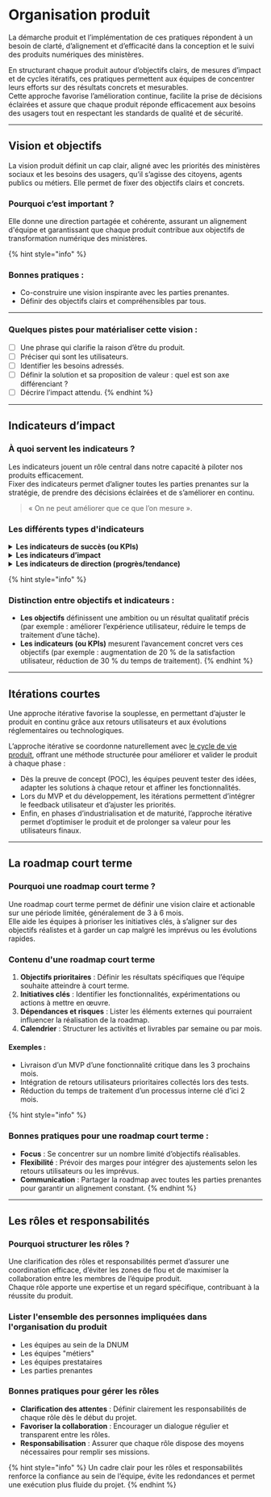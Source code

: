 # Organisation produit

La démarche produit et l’implémentation de ces pratiques répondent à un besoin de clarté, d’alignement et d’efficacité
dans la conception et le suivi des produits numériques des ministères.

En structurant chaque produit autour d’objectifs clairs, de mesures d’impact et de cycles itératifs, ces pratiques
permettent aux équipes de concentrer leurs efforts sur des résultats concrets et mesurables.  
Cette approche favorise l’amélioration continue, facilite la prise de décisions éclairées et assure que chaque produit
réponde efficacement aux besoins des usagers tout en respectant les standards de qualité et de sécurité.

---

## Vision et objectifs

La vision produit définit un cap clair, aligné avec les priorités des ministères sociaux et les besoins des usagers,
qu’il s’agisse des citoyens, agents publics ou métiers. Elle permet de fixer des objectifs clairs et concrets.

### Pourquoi c’est important ?

Elle donne une direction partagée et cohérente, assurant un alignement d'équipe et garantissant que chaque produit
contribue aux objectifs de transformation numérique des ministères.

{% hint style="info" %}

### Bonnes pratiques :

- Co-construire une vision inspirante avec les parties prenantes.
- Définir des objectifs clairs et compréhensibles par tous.

---

### Quelques pistes pour matérialiser cette vision :

- [ ] Une phrase qui clarifie la raison d’être du produit.
- [ ] Préciser qui sont les utilisateurs.
- [ ] Identifier les besoins adressés.
- [ ] Définir la solution et sa proposition de valeur : quel est son axe différenciant ?
- [ ] Décrire l’impact attendu. {% endhint %}

---

## Indicateurs d’impact

### À quoi servent les indicateurs ?

Les indicateurs jouent un rôle central dans notre capacité à piloter nos produits efficacement.  
Fixer des indicateurs permet d’aligner toutes les parties prenantes sur la stratégie, de prendre des décisions éclairées
et de s’améliorer en continu.

> « On ne peut améliorer que ce que l’on mesure ».

### Les différents types d'indicateurs

<details>
<summary><strong>Les indicateurs de succès (ou KPIs)</strong></summary>

Ces indicateurs mesurent si un produit atteint ses objectifs stratégiques. Ils traduisent la vision produit en résultats
concrets et mesurables.

#### Exemples :

- Taux d’usage.
- Audience.
- NPS (Net Promoter Score) ou note de satisfaction pour mesurer la satisfaction client.

Les KPIs répondent à une question clé :  
« Est-ce que notre produit atteint les résultats attendus ? »

</details>

<details>
<summary><strong>Les indicateurs d’impact</strong></summary>

Ces indicateurs servent à évaluer les effets des initiatives produit sur les utilisateurs ou sur l’organisation. Ils
permettent de valider que vos actions apportent une valeur réelle.

#### Exemples :

- Économies réalisées : évaluer les gains financiers, notamment via l'utilisation de
  [communs numériques](/communs-numeriques.md) et la réduction des doublons.
- Augmentation du taux de dématérialisation.
  - Réduction du délai d'instruction de dossiers par 2.
  - Constitution d'un dossier en moins de 10 minutes.
- Efficacité opérationnelle : réduction des délais, des erreurs ou optimisation des processus métiers.

Ces indicateurs d’impact relient directement vos décisions produit à des résultats tangibles.

</details>

<details>
<summary><strong>Les indicateurs de direction (progrès/tendance)</strong></summary>

Ces indicateurs permettent de vérifier que l'on progresse dans la bonne direction. Ils agissent comme des garde-fous et
des signaux d'alerte pour garantir que vous avancez vers vos objectifs.

#### Exemple :

- Une durée de session sur un site de consultation peut mesurer l'intérêt des utilisateurs pour le contenu proposé.
</details>

{% hint style="info" %}

### Distinction entre objectifs et indicateurs :

- **Les objectifs** définissent une ambition ou un résultat qualitatif précis (par exemple : améliorer l’expérience
  utilisateur, réduire le temps de traitement d’une tâche).
- **Les indicateurs (ou KPIs)** mesurent l’avancement concret vers ces objectifs (par exemple : augmentation de 20 % de
  la satisfaction utilisateur, réduction de 30 % du temps de traitement). {% endhint %}

---

## Itérations courtes

Une approche itérative favorise la souplesse, en permettant d’ajuster le produit en continu grâce aux retours
utilisateurs et aux évolutions réglementaires ou technologiques.

L’approche itérative se coordonne naturellement avec [le cycle de vie produit](/introduction/cycle-de-vie-produit.md),
offrant une méthode structurée pour améliorer et valider le produit à chaque phase :

- Dès la preuve de concept (POC), les équipes peuvent tester des idées, adapter les solutions à chaque retour et affiner
  les fonctionnalités.
- Lors du MVP et du développement, les itérations permettent d’intégrer le feedback utilisateur et d’ajuster les
  priorités.
- Enfin, en phases d’industrialisation et de maturité, l’approche itérative permet d’optimiser le produit et de
  prolonger sa valeur pour les utilisateurs finaux.

---

## La roadmap court terme

### Pourquoi une roadmap court terme ?

Une roadmap court terme permet de définir une vision claire et actionable sur une période limitée, généralement de 3 à 6
mois.  
Elle aide les équipes à prioriser les initiatives clés, à s’aligner sur des objectifs réalistes et à garder un cap
malgré les imprévus ou les évolutions rapides.

### Contenu d'une roadmap court terme

1. **Objectifs prioritaires** : Définir les résultats spécifiques que l’équipe souhaite atteindre à court terme.
2. **Initiatives clés** : Identifier les fonctionnalités, expérimentations ou actions à mettre en œuvre.
3. **Dépendances et risques** : Lister les éléments externes qui pourraient influencer la réalisation de la roadmap.
4. **Calendrier** : Structurer les activités et livrables par semaine ou par mois.

#### Exemples :

- Livraison d’un MVP d’une fonctionnalité critique dans les 3 prochains mois.
- Intégration de retours utilisateurs prioritaires collectés lors des tests.
- Réduction du temps de traitement d’un processus interne clé d’ici 2 mois.

{% hint style="info" %}

### Bonnes pratiques pour une roadmap court terme :

- **Focus** : Se concentrer sur un nombre limité d’objectifs réalisables.
- **Flexibilité** : Prévoir des marges pour intégrer des ajustements selon les retours utilisateurs ou les imprévus.
- **Communication** : Partager la roadmap avec toutes les parties prenantes pour garantir un alignement constant.
  {% endhint %}

---

## Les rôles et responsabilités

### Pourquoi structurer les rôles ?

Une clarification des rôles et responsabilités permet d’assurer une coordination efficace, d’éviter les zones de flou et
de maximiser la collaboration entre les membres de l’équipe produit.  
Chaque rôle apporte une expertise et un regard spécifique, contribuant à la réussite du produit.

### Lister l'ensemble des personnes impliquées dans l'organisation du produit

- Les équipes au sein de la DNUM
- Les équipes "métiers"
- Les équipes prestataires
- Les parties prenantes

### Bonnes pratiques pour gérer les rôles

- **Clarification des attentes** : Définir clairement les responsabilités de chaque rôle dès le début du projet.
- **Favoriser la collaboration** : Encourager un dialogue régulier et transparent entre les rôles.
- **Responsabilisation** : Assurer que chaque rôle dispose des moyens nécessaires pour remplir ses missions.

{% hint style="info" %} Un cadre clair pour les rôles et responsabilités renforce la confiance au sein de l’équipe,
évite les redondances et permet une exécution plus fluide du projet. {% endhint %}
